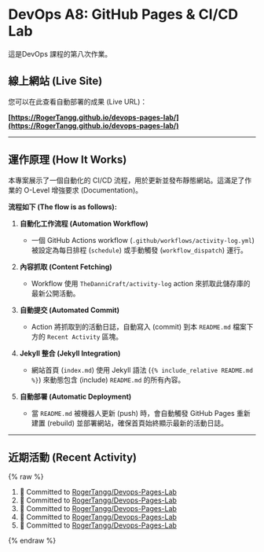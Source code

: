 # DevOps A8: GitHub Pages & CI/CD Lab

這是DevOps 課程的第八次作業。

## 線上網站 (Live Site)

您可以在此查看自動部署的成果 (Live URL)：

**[https://RogerTangg.github.io/devops-pages-lab/](https://RogerTangg.github.io/devops-pages-lab/)**

---

## 運作原理 (How It Works)

本專案展示了一個自動化的 CI/CD 流程，用於更新並發布靜態網站。這滿足了作業的 O-Level 增強要求 (Documentation)。

**流程如下 (The flow is as follows):**

1.  **自動化工作流程 (Automation Workflow)**
    * 一個 GitHub Actions workflow (`.github/workflows/activity-log.yml`) 被設定為每日排程 (`schedule`) 或手動觸發 (`workflow_dispatch`) 運行。

2.  **內容抓取 (Content Fetching)**
    * Workflow 使用 `TheDanniCraft/activity-log` action 來抓取此儲存庫的最新公開活動。

3.  **自動提交 (Automated Commit)**
    * Action 將抓取到的活動日誌，自動寫入 (commit) 到本 `README.md` 檔案下方的 `Recent Activity` 區塊。

4.  **Jekyll 整合 (Jekyll Integration)**
    * 網站首頁 (`index.md`) 使用 Jekyll 語法 (`{% include_relative README.md %}`) 來動態包含 (include) `README.md` 的所有內容。

5.  **自動部署 (Automatic Deployment)**
    * 當 `README.md` 被機器人更新 (push) 時，會自動觸發 GitHub Pages 重新建置 (rebuild) 並部署網站，確保首頁始終顯示最新的活動日誌。

---

## 近期活動 (Recent Activity)
{% raw %}
<!--START_SECTION:activity-->
1. 📝 Committed to [RogerTangg/Devops-Pages-Lab](https://github.com/RogerTangg/Devops-Pages-Lab/commit/58e2d9f06bd94514259901bce650bcd12bd030e5)
2. 📝 Committed to [RogerTangg/Devops-Pages-Lab](https://github.com/RogerTangg/Devops-Pages-Lab/commit/f08726f7e54e58318afbf0bf71863f29d2148791)
3. 📝 Committed to [RogerTangg/Devops-Pages-Lab](https://github.com/RogerTangg/Devops-Pages-Lab/commit/360adbd186af9e86c5db29440ec66b656400f7c9)
4. 📝 Committed to [RogerTangg/Devops-Pages-Lab](https://github.com/RogerTangg/Devops-Pages-Lab/commit/83d275de03274e46841c7bdeef12570e90c845c8)
5. 📝 Committed to [RogerTangg/Devops-Pages-Lab](https://github.com/RogerTangg/Devops-Pages-Lab/commit/422e9d95141e95dc076a7696c7638d1811dea048)
<!--END_SECTION:activity-->
{% endraw %}

